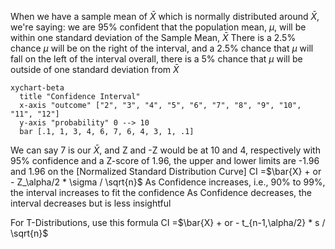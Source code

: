 When we have a sample mean of $\bar{X}$ which is normally distributed around $\bar{X}$, we're saying:
	we are 95% confident that the population mean, $\mu$, will be within one standard deviation of the Sample Mean, $\bar{X}$
		There is a 2.5% chance $\mu$ will be on the right of the interval, and a 2.5% chance that $\mu$ will fall on the left of the interval
			overall, there is a 5% chance that $\mu$ will be outside of one standard deviation from $\bar{X}$

```mermaid
xychart-beta
  title "Confidence Interval"
  x-axis "outcome" ["2", "3", "4", "5", "6", "7", "8", "9", "10", "11", "12"]
  y-axis "probability" 0 --> 10
  bar [.1, 1, 3, 4, 6, 7, 6, 4, 3, 1, .1]
  ```
  We can say 7 is our $\bar{X}$, and Z and -Z would be at 10 and 4, respectively
			with 95% confidence and a Z-score of 1.96, the upper and lower limits are -1.96 and 1.96 on the [Normalized Standard Distribution Curve]
			CI =$\bar{X} + or - Z_\alpha/2 * \sigma / \sqrt{n}$
				As Confidence increases, i.e., 90% to 99%, the interval increases to fit the confidence
				As Confidence decreases, the interval decreases but is less insightful

For T-Distributions, use this formula
	CI =$\bar{X} + or - t_{n-1,\alpha/2} * s / \sqrt{n}$
	